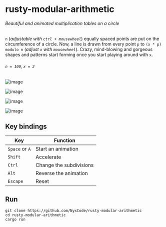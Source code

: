 # rusty-modular-arithmetic
###### Beautiful and animated multiplication tables on a circle
`n` (*adjustable with `ctrl + mousewheel`*) equally spaced points are put on the circumference of a circle. 
Now, a line is drawn from every point `p` to `(x * p) modulo n` (*adjust `x` with `mousewheel`*). 
Crazy, mind-blowing and gorgeous shapes and patterns start forming once you start playing around with `x`.

  
###### `n = 100`, `x = 2`
![image](https://i.imgur.com/LVJMZs4.png)  

![image](https://i.imgur.com/GRWBQLG.png)

![image](https://i.imgur.com/d39Vt5f.png)

![image](https://i.imgur.com/777Dfjj.png)

## Key bindings
| Key            | Function                |
|----------------|-------------------------|
| `Space` or `A` | Start an animation      |
| `Shift`        | Accelerate              |
| `Ctrl`         | Change the subdivisions |
| `Alt`          | Reverse the animation   |
| `Escape`       | Reset                   |

## Run
```
git clone https://github.com/NyxCode/rusty-modular-arithmetic
cd rusty-modular-arithmetic
cargo run
```
